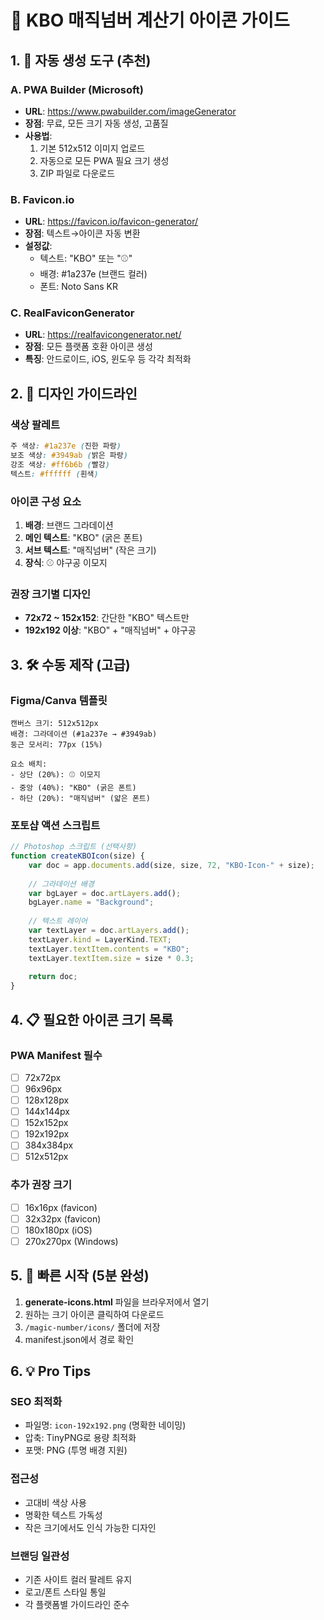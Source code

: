 # 🎨 KBO 매직넘버 계산기 아이콘 가이드

## 1. 📱 자동 생성 도구 (추천)

### A. PWA Builder (Microsoft)
- **URL**: https://www.pwabuilder.com/imageGenerator
- **장점**: 무료, 모든 크기 자동 생성, 고품질
- **사용법**:
  1. 기본 512x512 이미지 업로드
  2. 자동으로 모든 PWA 필요 크기 생성
  3. ZIP 파일로 다운로드

### B. Favicon.io
- **URL**: https://favicon.io/favicon-generator/
- **장점**: 텍스트→아이콘 자동 변환
- **설정값**:
  - 텍스트: "KBO" 또는 "⚾"
  - 배경: #1a237e (브랜드 컬러)
  - 폰트: Noto Sans KR

### C. RealFaviconGenerator
- **URL**: https://realfavicongenerator.net/
- **장점**: 모든 플랫폼 호환 아이콘 생성
- **특징**: 안드로이드, iOS, 윈도우 등 각각 최적화

## 2. 🎨 디자인 가이드라인

### 색상 팔레트
```css
주 색상: #1a237e (진한 파랑)
보조 색상: #3949ab (밝은 파랑)
강조 색상: #ff6b6b (빨강)
텍스트: #ffffff (흰색)
```

### 아이콘 구성 요소
1. **배경**: 브랜드 그라데이션
2. **메인 텍스트**: "KBO" (굵은 폰트)
3. **서브 텍스트**: "매직넘버" (작은 크기)
4. **장식**: ⚾ 야구공 이모지

### 권장 크기별 디자인
- **72x72 ~ 152x152**: 간단한 "KBO" 텍스트만
- **192x192 이상**: "KBO" + "매직넘버" + 야구공

## 3. 🛠️ 수동 제작 (고급)

### Figma/Canva 템플릿
```
캔버스 크기: 512x512px
배경: 그라데이션 (#1a237e → #3949ab)
둥근 모서리: 77px (15%)

요소 배치:
- 상단 (20%): ⚾ 이모지
- 중앙 (40%): "KBO" (굵은 폰트)
- 하단 (20%): "매직넘버" (얇은 폰트)
```

### 포토샵 액션 스크립트
```javascript
// Photoshop 스크립트 (선택사항)
function createKBOIcon(size) {
    var doc = app.documents.add(size, size, 72, "KBO-Icon-" + size);
    
    // 그라데이션 배경
    var bgLayer = doc.artLayers.add();
    bgLayer.name = "Background";
    
    // 텍스트 레이어
    var textLayer = doc.artLayers.add();
    textLayer.kind = LayerKind.TEXT;
    textLayer.textItem.contents = "KBO";
    textLayer.textItem.size = size * 0.3;
    
    return doc;
}
```

## 4. 📋 필요한 아이콘 크기 목록

### PWA Manifest 필수
- [ ] 72x72px
- [ ] 96x96px
- [ ] 128x128px
- [ ] 144x144px
- [ ] 152x152px
- [ ] 192x192px
- [ ] 384x384px
- [ ] 512x512px

### 추가 권장 크기
- [ ] 16x16px (favicon)
- [ ] 32x32px (favicon)
- [ ] 180x180px (iOS)
- [ ] 270x270px (Windows)

## 5. 🚀 빠른 시작 (5분 완성)

1. **generate-icons.html** 파일을 브라우저에서 열기
2. 원하는 크기 아이콘 클릭하여 다운로드
3. `/magic-number/icons/` 폴더에 저장
4. manifest.json에서 경로 확인

## 6. 💡 Pro Tips

### SEO 최적화
- 파일명: `icon-192x192.png` (명확한 네이밍)
- 압축: TinyPNG로 용량 최적화
- 포맷: PNG (투명 배경 지원)

### 접근성
- 고대비 색상 사용
- 명확한 텍스트 가독성
- 작은 크기에서도 인식 가능한 디자인

### 브랜딩 일관성
- 기존 사이트 컬러 팔레트 유지
- 로고/폰트 스타일 통일
- 각 플랫폼별 가이드라인 준수